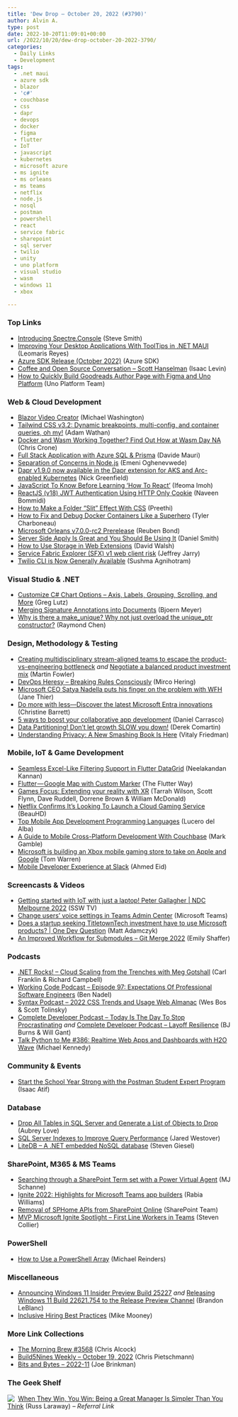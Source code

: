 ```yaml
---
title: 'Dew Drop – October 20, 2022 (#3790)'
author: Alvin A.
type: post
date: 2022-10-20T11:09:01+00:00
url: /2022/10/20/dew-drop-october-20-2022-3790/
categories:
  - Daily Links
  - Development
tags:
  - .net maui
  - azure sdk
  - blazor
  - 'c#'
  - couchbase
  - css
  - dapr
  - devops
  - docker
  - figma
  - flutter
  - IoT
  - javascript
  - kubernetes
  - microsoft azure
  - ms ignite
  - ms orleans
  - ms teams
  - netflix
  - node.js
  - nosql
  - postman
  - powershell
  - react
  - service fabric
  - sharepoint
  - sql server
  - twilio
  - unity
  - uno platform
  - visual studio
  - wasm
  - windows 11
  - xbox

---
```

### <a name="top"></a>Top Links

  * <a href="https://ardalis.com/introducing-spectre-console/" target="_blank" rel="noopener">Introducing Spectre.Console</a> (Steve Smith)
  * <a href="https://www.telerik.com/blogs/improving-desktop-applications-tooltips-dotnet-maui" target="_blank" rel="noopener">Improving Your Desktop Applications With ToolTips in .NET MAUI</a> (Leomaris Reyes)
  * <a href="https://devblogs.microsoft.com/azure-sdk/azure-sdk-release-october-2022/" target="_blank" rel="noopener">Azure SDK Release (October 2022)</a> (Azure SDK)
  * <a href="http://www.youtube.com/watch?v=AcXcjNSQWdA" target="_blank" rel="noopener">Coffee and Open Source Conversation &#8211; Scott Hanselman</a> (Isaac Levin)
  * <a href="https://platform.uno/blog/how-to-quickly-build-goodreads-author-page-with-figma-and-uno-platform/" target="_blank" rel="noopener">How to Quickly Build Goodreads Author Page with Figma and Uno Platform</a> (Uno Platform Team)



### <a name="web"></a>Web & Cloud Development

  * <a href="https://blazorhelpwebsite.com/ViewBlogPost/64" target="_blank" rel="noopener">Blazor Video Creator</a> (Michael Washington)
  * <a href="https://tailwindcss.com/blog/tailwindcss-v3-2" target="_blank" rel="noopener">Tailwind CSS v3.2: Dynamic breakpoints, multi-config, and container queries, oh my!</a> (Adam Wathan)
  * <a href="https://www.docker.com/blog/docker-and-wasm-together-wasm-day-na/" target="_blank" rel="noopener">Docker and Wasm Working Together? Find Out How at Wasm Day NA</a> (Chris Crone)
  * <a href="https://dev.to/azure/full-stack-application-with-azure-sql-prisma-5hfp" target="_blank" rel="noopener">Full Stack Application with Azure SQL & Prisma</a> (Davide Mauri)
  * <a href="https://www.infoq.com/articles/separation-concerns-nodejs/?utm_campaign=infoq_content&utm_source=infoq&utm_medium=feed&utm_term=global" target="_blank" rel="noopener">Separation of Concerns in Node.js</a> (Emeni Oghenevwede)
  * <a href="https://techcommunity.microsoft.com/t5/azure-developer-community-blog/dapr-v1-9-0-now-available-in-the-dapr-extension-for-aks-and-arc/ba-p/3655958" target="_blank" rel="noopener">Dapr v1.9.0 now available in the Dapr extension for AKS and Arc-enabled Kubernetes</a> (Nick Greenfield)
  * <a href="https://www.telerik.com/blogs/javascript-know-before-learning-react" target="_blank" rel="noopener">JavaScript To Know Before Learning ‘How To React’</a> (Ifeoma Imoh)
  * <a href="https://www.learmoreseekmore.com/2022/10/reactjs-v18-jwtauthentication-using-httponly-cookie.html" target="_blank" rel="noopener">ReactJS (v18) JWT Authentication Using HTTP Only Cookie</a> (Naveen Bommidi)
  * <a href="https://css-tricks.com/how-to-make-a-folder-slit-effect-with-css/" target="_blank" rel="noopener">How to Make a Folder “Slit” Effect With CSS</a> (Preethi)
  * <a href="https://www.docker.com/blog/how-to-fix-and-debug-docker-containers-like-a-superhero/" target="_blank" rel="noopener">How to Fix and Debug Docker Containers Like a Superhero</a> (Tyler Charboneau)
  * <a href="https://github.com/dotnet/orleans/releases/tag/v7.0.0-rc2" target="_blank" rel="noopener">Microsoft Orleans v7.0.0-rc2 Prerelease</a> (Reuben Bond)
  * <a href="https://kubernetes.io/blog/2022/10/20/advanced-server-side-apply/" target="_blank" rel="noopener">Server Side Apply Is Great and You Should Be Using It</a> (Daniel Smith)
  * <a href="https://davidwalsh.name/chrome-extension-storage" target="_blank" rel="noopener">How to Use Storage in Web Extensions</a> (David Walsh)
  * <a href="https://techcommunity.microsoft.com/t5/azure-paas-blog/service-fabric-explorer-sfx-v1-web-client-risk/ba-p/3657108" target="_blank" rel="noopener">Service Fabric Explorer (SFX) v1 web client risk</a> (Jeffrey Jarry)
  * <a href="https://www.twilio.com/blog/twilio-cli-is-now-generally-available" target="_blank" rel="noopener">Twilio CLI is Now Generally Available</a> (Sushma Agnihotram)



### <a name="dotnet"></a>Visual Studio & .NET

  * <a href="https://www.grapecity.com/blogs/customize-c-sharp-axis-labels-grouping-scrolling-options" target="_blank" rel="noopener">Customize C# Chart Options &#8211; Axis, Labels, Grouping, Scrolling, and More</a> (Greg Lutz)
  * <a href="https://www.textcontrol.com/blog/2022/10/19/merging-signature-annotations-into-documents/" target="_blank" rel="noopener">Merging Signature Annotations into Documents</a> (Bjoern Meyer)
  * <a href="https://devblogs.microsoft.com/oldnewthing/20221019-00/?p=107300" target="_blank" rel="noopener">Why is there a make_unique? Why not just overload the unique_ptr constructor?</a> (Raymond Chen)



### <a name="design"></a>Design, Methodology & Testing

  * <a href="https://martinfowler.com/articles/bottlenecks-of-scaleups/03-product-v-engineering.html#CreateMultidisciplinaryStream-alignedTeams" target="_blank" rel="noopener">Creating multidisciplinary stream-aligned teams to escape the product-vs-engineering bottleneck</a> _and_ <a href="https://martinfowler.com/articles/bottlenecks-of-scaleups/03-product-v-engineering.html#NegotiateABalancedProductInvestmentMix" target="_blank" rel="noopener">Negotiate a balanced product investment mix</a> (Martin Fowler)
  * <a href="https://notafactoryanymore.com/2022/10/19/devops-heresy-breaking-rules-consciously/" target="_blank" rel="noopener">DevOps Heresy – Breaking Rules Consciously</a> (Mirco Hering)
  * <a href="https://fortune.com/2022/10/17/microsoft-ceo-satya-nadella-remote-work-problem-productivity-paranoia/" target="_blank" rel="noopener">Microsoft CEO Satya Nadella puts his finger on the problem with WFH</a> (Jane Thier)
  * <a href="https://www.microsoft.com/security/blog/2022/10/19/do-more-with-less-discover-the-latest-microsoft-entra-innovations/" target="_blank" rel="noopener">Do more with less—Discover the latest Microsoft Entra innovations</a> (Christine Barrett)
  * <a href="https://devblogs.microsoft.com/microsoft365dev/5-ways-to-boost-your-collaborative-app-development/" target="_blank" rel="noopener">5 ways to boost your collaborative app development</a> (Daniel Carrasco)
  * <a href="https://codeopinion.com/data-partitioning-dont-let-growth-slow-you-down/" target="_blank" rel="noopener">Data Partitioning! Don’t let growth SLOW you down!</a> (Derek Comartin)
  * <a href="https://smashingmagazine.com/2022/10/understanding-privacy-book-release/" target="_blank" rel="noopener">Understanding Privacy: A New Smashing Book Is Here</a> (Vitaly Friedman)



### <a name="mobile"></a>Mobile, IoT & Game Development

  * <a href="https://www.syncfusion.com/blogs/post/seamless-excel-like-filtering-in-flutter-datagrid.aspx?utm_source=alvinashcraft&utm_medium=email&utm_campaign=alvinashcraft_blog_edmoct22" target="_blank" rel="noopener">Seamless Excel-Like Filtering Support in Flutter DataGrid</a> (Neelakandan Kannan)
  * <a href="https://medium.com/flutter-community/flutter-google-map-with-custom-marker-ea1555a37342?source=rss----86fb29d7cc6a---4" target="_blank" rel="noopener">Flutter — Google Map with Custom Marker</a> (The Flutter Way)
  * <a href="https://blog.unity.com/technology/games-focus-extending-your-reality-with-xr" target="_blank" rel="noopener">Games Focus: Extending your reality with XR</a> (Tarrah Wilson, Scott Flynn, Dave Ruddell, Dorrene Brown & William McDonald)
  * <a href="https://games.slashdot.org/story/22/10/19/0528215/netflix-confirms-its-looking-to-launch-a-cloud-gaming-service?utm_source=rss1.0mainlinkanon&utm_medium=feed" target="_blank" rel="noopener">Netflix Confirms It&#8217;s Looking To Launch a Cloud Gaming Service</a> (BeauHD)
  * <a href="https://www.sitepoint.com/best-programming-language-for-app-development/?utm_source=rss" target="_blank" rel="noopener">Top Mobile App Development Programming Languages</a> (Lucero del Alba)
  * <a href="https://www.couchbase.com/blog/mobile-cross-platform-development/" target="_blank" rel="noopener">A Guide to Mobile Cross-Platform Development With Couchbase</a> (Mark Gamble)
  * <a href="https://www.theverge.com/2022/10/19/23411972/microsoft-xbox-mobile-store-games" target="_blank" rel="noopener">Microsoft is building an Xbox mobile gaming store to take on Apple and Google</a> (Tom Warren)
  * <a href="https://slack.engineering/mobile-developer-experience-at-slack/" target="_blank" rel="noopener">Mobile Developer Experience at Slack</a> (Ahmed Eid)



### <a name="videos"></a>Screencasts & Videos

  * <a href="http://www.youtube.com/watch?v=TCuyuBM5o7o" target="_blank" rel="noopener">Getting started with IoT with just a laptop! Peter Gallagher | NDC Melbourne 2022</a> (SSW TV)
  * <a href="http://www.youtube.com/watch?v=fqUv7FPxpbA" target="_blank" rel="noopener">Change users’ voice settings in Teams Admin Center</a> (Microsoft Teams)
  * <a href="http://www.youtube.com/watch?v=-62MYi_3Y-E" target="_blank" rel="noopener">Does a startup seeking TitletownTech investment have to use Microsoft products? | One Dev Question</a> (Matt Adamczyk)
  * <a href="http://www.youtube.com/watch?v=PKts7yCmlWk" target="_blank" rel="noopener">An Improved Workflow for Submodules &#8211; Git Merge 2022</a> (Emily Shaffer)



### <a name="podcasts"></a>Podcasts

  * <a href="https://www.spreaker.com/user/16677006/dotnetrocks-1816-cloud-scaling-from-the-" target="_blank" rel="noopener">.NET Rocks! &#8211; Cloud Scaling from the Trenches with Meg Gotshall</a> (Carl Franklin & Richard Campbell)
  * <a href="https://www.bennadel.com/blog/4339-working-code-podcast-episode-97-expectations-of-professional-software-engineers.htm" target="_blank" rel="noopener">Working Code Podcast &#8211; Episode 97: Expectations Of Professional Software Engineers</a> (Ben Nadel)
  * <a href="https://syntax.fm/show/525/2022-css-trends-and-usage-web-almanac" target="_blank" rel="noopener">Syntax Podcast &#8211; 2022 CSS Trends and Usage Web Almanac</a> (Wes Bos & Scott Tolinsky)
  * <a href="https://completedeveloperpodcast.com/today-is-the-day-to-stop-procrastinating/?utm_source=rss&utm_medium=rss&utm_campaign=today-is-the-day-to-stop-procrastinating" target="_blank" rel="noopener">Complete Developer Podcast &#8211; Today Is The Day To Stop Procrastinating</a> _and_ <a href="https://completedeveloperpodcast.com/layoff-resilience/?utm_source=rss&utm_medium=rss&utm_campaign=layoff-resilience" target="_blank" rel="noopener">Complete Developer Podcast &#8211; Layoff Resilience</a> (BJ Burns & Will Gant)
  * <a href="https://talkpython.fm/episodes/show/386/realtime-web-apps-and-dashboards-with-h2o-wave" target="_blank" rel="noopener">Talk Python to Me #386: Realtime Web Apps and Dashboards with H2O Wave</a> (Michael Kennedy)



### <a name="events"></a>Community & Events

  * <a href="https://blog.postman.com/postman-student-expert-program-career-development/" target="_blank" rel="noopener">Start the School Year Strong with the Postman Student Expert Program</a> (Isaac Atif)



### <a name="sql"></a>Database

  * <a href="https://www.mssqltips.com/sqlservertip/7426/drop-all-tables-sql-server-generate-object-list-with-type/" target="_blank" rel="noopener">Drop All Tables in SQL Server and Generate a List of Objects to Drop</a> (Aubrey Love)
  * <a href="https://www.mssqltips.com/sqlservertip/7423/design-sql-server-indexes-faster-query-performance/" target="_blank" rel="noopener">SQL Server Indexes to Improve Query Performance</a> (Jared Westover)
  * <a href="https://steven-giesel.com/blogPost/d376a46c-ec5b-4e37-81b3-23772c47ed85" target="_blank" rel="noopener">LiteDB &#8211; A .NET embedded NoSQL database</a> (Steven Giesel)



### <a name="sp"></a>SharePoint, M365 & MS Teams

  * <a href="https://techcommunity.microsoft.com/t5/healthcare-and-life-sciences/searching-through-a-sharepoint-term-set-with-a-power-virtual/ba-p/3655767" target="_blank" rel="noopener">Searching through a SharePoint Term set with a Power Virtual Agent</a> (MJ Schanne)
  * <a href="https://devblogs.microsoft.com/microsoft365dev/ignite-2022-highlights-for-microsoft-teams-app-builders/" target="_blank" rel="noopener">Ignite 2022: Highlights for Microsoft Teams app builders</a> (Rabia Williams)
  * <a href="https://devblogs.microsoft.com/microsoft365dev/removal-of-sphome-apis-from-sharepoint-online/" target="_blank" rel="noopener">Removal of SPHome APIs from SharePoint Online</a> (SharePoint Team)
  * <a href="https://techcommunity.microsoft.com/t5/microsoft-teams-community-blog/mvp-microsoft-ignite-spotlight-first-line-workers-in-teams/ba-p/3656829" target="_blank" rel="noopener">MVP Microsoft Ignite Spotlight &#8211; First Line Workers in Teams</a> (Steven Collier)



### <a name="ps"></a>PowerShell

  * <a href="https://petri.com/powershell-array/" target="_blank" rel="noopener">How to Use a PowerShell Array</a> (Michael Reinders)



### <a name="misc"></a>Miscellaneous

  * <a href="https://blogs.windows.com/windows-insider/2022/10/19/announcing-windows-11-insider-preview-build-25227/" target="_blank" rel="noopener">Announcing Windows 11 Insider Preview Build 25227</a> _and_ <a href="https://blogs.windows.com/windows-insider/2022/10/19/releasing-windows-11-build-22621-754-to-the-release-preview-channel/" target="_blank" rel="noopener">Releasing Windows 11 Build 22621.754 to the Release Preview Channel</a> (Brandon LeBlanc)
  * <a href="https://www.tpgi.com/inclusive-hiring-best-practices/" target="_blank" rel="noopener">Inclusive Hiring Best Practices</a> (Mike Mooney)



### <a name="links"></a>More Link Collections

  * <a href="https://blog.cwa.me.uk/2022/10/20/the-morning-brew-3568/" target="_blank" rel="noopener">The Morning Brew #3568</a> (Chris Alcock)
  * <a href="https://build5nines.com/build5nines-weekly-october-19-2022/" target="_blank" rel="noopener">Build5Nines Weekly – October 19, 2022</a> (Chris Pietschmann)
  * <a href="http://joe.brinkman.me/2022/10/19/Bits-and-Bytes-2022-11/" target="_blank" rel="noopener">Bits and Bytes &#8211; 2022-11</a> (Joe Brinkman)



### <a name="shelf"></a>The Geek Shelf

<a href="https://www.amazon.com/dp/1250279666/?tag=amavin-20" target="_blank" rel="noopener"><img decoding="async" align="left" style="margin: 0px 4px 0px 0px; border: 0px currentcolor; border-image: none; float: left; display: inline; background-image: none;" src="https://m.media-amazon.com/images/I/51jhKwV8oRL._SS135_.jpg" border="0" /></a>&nbsp;<a href="https://www.amazon.com/dp/1250279666/?tag=amavin-20" target="_blank" rel="noopener">When They Win, You Win: Being a Great Manager Is Simpler Than You Think</a> (Russ Laraway) _&#8211; Referral Link_